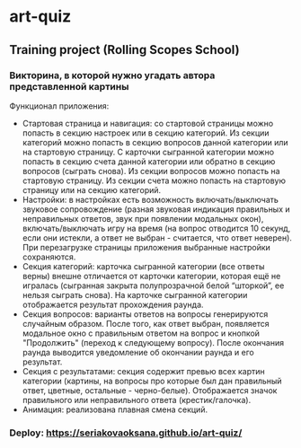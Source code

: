 # art-quiz
## Training project (Rolling Scopes School)
### Викторина, в которой нужно угадать автора представленной картины
Функционал приложения:  
- Стартовая страница и навигация: со стартовой страницы можно попасть в секцию настроек или в секцию категорий. Из секции категорий можно попасть в секцию вопросов данной категории или на стартовую страницу. С карточки сыгранной категории можно попасть в секцию счета данной категории или обратно в секцию вопросов (сыграть снова). Из секции вопросов можно попасть на стартовую страницу. Из секции счета можно попасть на стартовую страницу или на секцию категорий. 
- Настройки: в настройках есть возможность включать/выключать звуковое сопровождение (разная звуковая индикация правильных и неправильных ответов, звук при появлении модальных окон), включать/выключать игру на время (на вопрос отводится 10 секунд, если они истекли, а ответ не выбран - считается, что ответ неверен). При перезагрузке страницы приложения выбранные настройки сохраняются. 
- Секция категорий: карточка сыгранной категории (все ответы верны) внешне отличается от карточки категории, которая ещё не игралась (сыгранная закрыта полупрозрачной белой “шторкой”,  ее нельзя сыграть снова). На карточке сыгранной категории отображается результат прохождения раунда. 
- Секция вопросов: варианты ответов на вопросы генерируются случайным образом. После того, как ответ выбран, появляется модальное окно с правильным ответом на вопрос и кнопкой "Продолжить" (переход к следующему вопросу). После окончания раунда выводится уведомление об окончании раунда и его результат. 
- Секция с результатами: секция содержит превью всех картин категории (картины, на вопросы про которые был дан правильный ответ, цветные, остальные - черно-белые). Отображается значок правильного или неправильного ответа (крестик/галочка). 
- Анимация: реализована плавная смена секций. 
### Deploy: https://seriakovaoksana.github.io/art-quiz/
